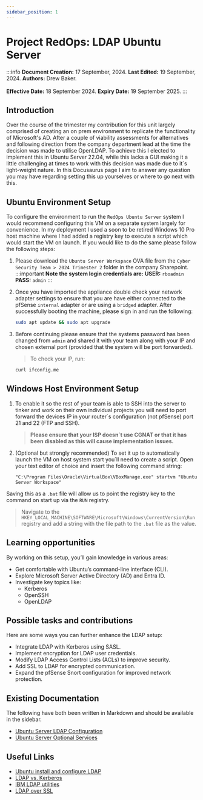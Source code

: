 ```yaml
---
sidebar_position: 1
---
```


# Project RedOps: LDAP Ubuntu Server 

:::info
**Document Creation:** 17 September, 2024. **Last Edited:** 19 September, 2024. **Authors:** Drew Baker.
<br></br>**Effective Date:** 18 September 2024. **Expiry Date:** 19 September 2025.
:::

## Introduction
Over the course of the trimester my contribution for this unit largely comprised of creating an on prem environment to replicate the functionality of Microsoft's AD. After a couple of viability assessments for alternatives and following direction from the company department lead at the time the decision was made to utilise OpenLDAP. To achieve this I elected to implement this in Ubuntu Server 22.04, while this lacks a GUI making it a little challenging at times to work with this decision was made due to it`s light-weight nature. In this Docusaurus page I aim to answer any question you may have regarding setting this up yourselves or where to go next with this.

## Ubuntu Environment Setup
To configure the environment to run the `RedOps Ubuntu Server` system I would recommend configuring this VM on a separate system largely for convenience. In my deployment I used a soon to be retired Windows 10 Pro host machine where I had added a registry key to execute a script which would start the VM on launch. If you would like to do the same please follow the following steps:

1. Please download the `Ubuntu Server Workspace` OVA file from the `Cyber Security Team > 2024 Trimester 2` folder in the company Sharepoint. 
    :::important
    **Note the system login credentials are:**
    **USER:** `rboadmin`
    **PASS:** `admin`
    :::

3. Once you have imported the appliance double check your network adapter settings to ensure that you are have either connected to the pfSense `internal` adapter or are using a `bridged` adapter. After successfully booting the machine, please sign in and run the following:
    ```bash
    sudo apt update && sudo apt upgrade
    ```

4. Before continuing please ensure that the systems password has been changed from `admin` and shared it with your team along with your IP and chosen external port (provided that the system will be port forwarded).
    > To check your IP, run:  
   ```bash
   curl ifconfig.me
   ```

## Windows Host Environment Setup
1. To enable it so the rest of your team is able to SSH into the server to tinker and work on their own individual projects you will need to port forward the devices IP in your router`s configuration (not pfSense) port 21 and 22 (FTP and SSH). 
    > **Please ensure that your ISP doesn`t use CGNAT or that it has been disabled as this will cause implementation issues.**

2. (Optional but strongly recommended) To set it up to automatically launch the VM on host system start you`ll need to create a script. Open your text editor of choice and insert the following command string:
    ```
    "C:\Program Files\Oracle\VirtualBox\VBoxManage.exe" startvm "Ubuntu Server Workspace"
    ```
Saving this as a `.bat` file will allow us to point the registry key to the command on start up via the `RUN` registry.
> Navigate to the `HKEY_LOCAL_MACHINE\SOFTWARE\Microsoft\Windows\CurrentVersion\Run` registry and add a string with the file path to the `.bat` file as the value.

## Learning opportunities
By working on this setup, you’ll gain knowledge in various areas:
- Get comfortable with Ubuntu’s command-line interface (CLI).
- Explore Microsoft Server Active Directory (AD) and Entra ID.
- Investigate key topics like:
  - Kerberos
  - OpenSSH
  - OpenLDAP

## Possible tasks and contributions
Here are some ways you can further enhance the LDAP setup:
- Integrate LDAP with Kerberos using SASL.
- Implement encryption for LDAP user credentials.
- Modify LDAP Access Control Lists (ACLs) to improve security.
- Add SSL to LDAP for encrypted communication.
- Expand the pfSense Snort configuration for improved network protection.

## Existing Documentation
The following have both been written in Markdown and should be available in the sidebar.
- [Ubuntu Server LDAP Configuration](https://redback-operations.github.io/redback-documentation/docs/cybersecurity/Ubuntu%20Server/LDAP%20Configuration)
- [Ubuntu Server Optional Services](https://redback-operations.github.io/redback-documentation/docs/cybersecurity/Ubuntu%20Server/Optional%20Services)

## Useful Links
- [Ubuntu install and configure LDAP](https://ubuntu.com/server/docs/install-and-configure-ldap)
- [LDAP vs. Kerberos](https://www.geeksforgeeks.org/difference-between-ldap-and-kerberos/)
- [IBM LDAP utilities](https://www.ibm.com/docs/en/zos/2.5.0?topic=utilities-ldapmodify-ldapadd)
- [LDAP over SSL](https://www.server-world.info/en/note?os=Ubuntu_22.04&p=openldap&f=4)

